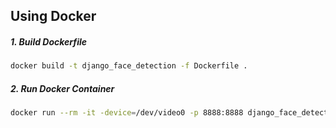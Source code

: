 
##  Using Docker 

#####  1. Build Dockerfile
```bash
docker build -t django_face_detection -f Dockerfile .
```

##### 2. Run Docker Container
```bash
docker run --rm -it -device=/dev/video0 -p 8888:8888 django_face_detection
```